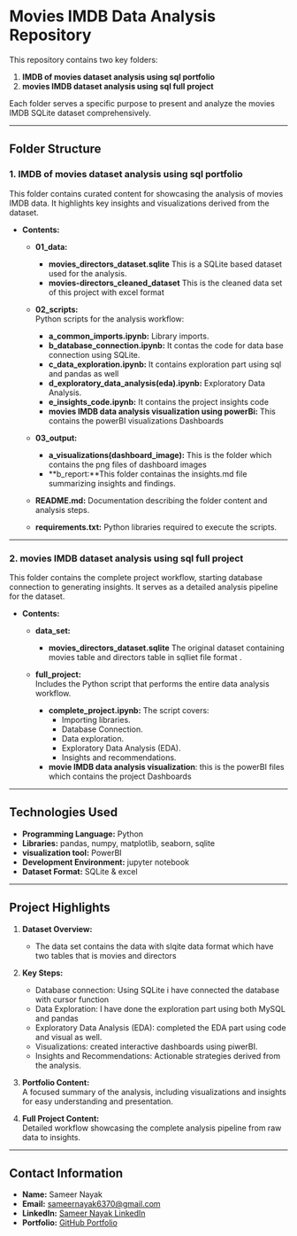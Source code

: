 # Movies IMDB Data Analysis Repository

This repository contains two key folders:  
1. **IMDB of movies dataset analysis using sql portfolio**  
2. **movies IMDB dataset analysis using sql full project**  

Each folder serves a specific purpose to present and analyze the movies IMDB SQLite dataset comprehensively.

---

## Folder Structure

### 1. IMDB of movies dataset analysis using sql portfolio
This folder contains curated content for showcasing the analysis of movies IMDB data. It highlights key insights and visualizations derived from the dataset.

- **Contents:**
  - **01_data:**  
    - **movies_directors_dataset.sqlite** This is a SQLite based  dataset used for the analysis.
    - **movies-directors_cleaned_dataset** This is the cleaned data set of this project with excel format 

  - **02_scripts:**  
    Python scripts for the analysis workflow:  
    - **a_common_imports.ipynb:** Library imports.  
    - **b_database_connection.ipynb:** It contas the code for data base connection using SQLite.  
    - **c_data_exploration.ipynb:** It contains exploration part using sql and pandas as well   
    - **d_exploratory_data_analysis(eda).ipynb:** Exploratory Data Analysis.  
    - **e_insights_code.ipynb:** It contains the project insights code
    - **movies IMDB data analysis visualization using powerBi:** This contains the powerBI visualizations Dashboards

  - **03_output:**  
    - **a_visualizations(dashboard_image):** This is the folder which contains the png files of  dashboard images   
    - **b_report:**This folder containas the insights.md file summarizing insights and findings.  

  - **README.md:** Documentation describing the folder content and analysis steps.  
  - **requirements.txt:** Python libraries required to execute the scripts.

---

### 2. movies IMDB dataset analysis using sql full project
This folder contains the complete project workflow, starting database connection to generating insights. It serves as a detailed analysis pipeline for the dataset.  

- **Contents:**
  - **data_set:**    
    - **movies_directors_dataset.sqlite** The original dataset containing movies table and directors table in sqlliet file format .

  - **full_project:**  
    Includes the Python script that performs the entire data analysis workflow.  
    - **complete_project.ipynb:** The script covers:
      - Importing libraries.
      - Database Connection.
      - Data exploration.
      - Exploratory Data Analysis (EDA).
      - Insights and recommendations.
    - **movie IMDB data analysis visualization**: this is the powerBI files which contains the project Dashboards

---

## Technologies Used

- **Programming Language:** Python  
- **Libraries:** pandas, numpy, matplotlib, seaborn, sqlite
- **visualization tool:** PowerBI 
- **Development Environment:** jupyter notebook  
- **Dataset Format:** SQLite & excel 

---

## Project Highlights

1. **Dataset Overview:**
   - The data set contains the data with slqite data format which have two tables that is movies and directors

2. **Key Steps:**
   - Database connection: Using SQLite i have connected the database with cursor function
   - Data Exploration: I have done the exploration part using both MySQL and pandas
   - Exploratory Data Analysis (EDA): completed the EDA part using code and visual as well.
   - Visualizations: created interactive dashboards using piwerBI.
   - Insights and Recommendations: Actionable strategies derived from the analysis.

3. **Portfolio Content:**  
   A focused summary of the analysis, including visualizations and insights for easy understanding and presentation.

4. **Full Project Content:**  
   Detailed workflow showcasing the complete analysis pipeline from raw data to insights.

---

## Contact Information

- **Name:** Sameer Nayak  
- **Email:** sameernayak6370@gmail.com  
- **LinkedIn:** [Sameer Nayak LinkedIn](https://www.linkedin.com/in/sameer-nayak-5a147a260/overlay/about-this-profile/?lipi=urn%3Ali%3Apage%3Ad_flagship3_profile_view_base%3BlpK1i7fTSnCkEeHIhj2u7g%3D%3D)  
- **Portfolio:** [GitHub Portfolio](https://github.com/sameer-analytics/movies-IMDB-data-analysis-sql)  
